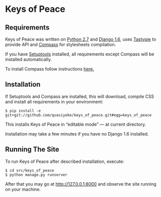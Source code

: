 # Keys of Peace

## Requirements

Keys of Peace was written on [Python 2.7][1] and [Django 1.6][2], uses [Tastypie][3] to provide API and [Compass][4] for stylesheets compilation.

If you have [Setuptools][5] installed, all requirements except Compass will be installed automatically.

To install Compass follow instructions [here.][6]

## Installation

If Setuptools and Compass are installed, this will download, compile CSS and install all requirements in your environment:

    $ pip install -e git+git://github.com/quasiyoke/keys_of_peace.git#egg=keys_of_peace
    
This installs Keys of Peace in &ldquo;editable mode&rdquo; &mdash; at current directory.

Installation may take a few minutes if you have no Django 1.6 installed.
    
## Running The Site

To run Keys of Peace after described installation, execute:

    $ cd src/keys_of_peace
    $ python manage.py runserver

After that you may go at http://127.0.0.1:8000 and observe the site running on your machine.



  [1]: http://www.python.org/
  [2]: https://www.djangoproject.com/
  [3]: http://tastypieapi.org/
  [4]: http://compass-style.org/
  [5]: https://pypi.python.org/pypi/setuptools/
  [6]: http://compass-style.org/install/
